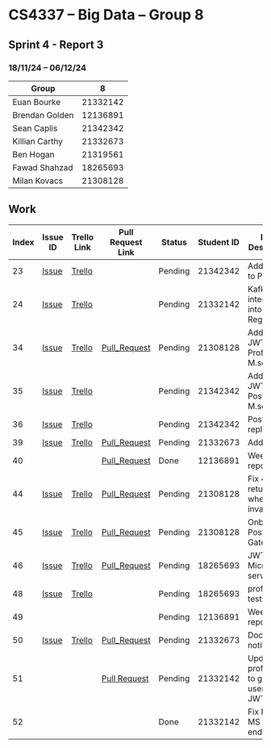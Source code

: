 # CS4337 – Big Data – Group 8

## Sprint 4 - Report 3

### 18/11/24 – 06/12/24

| Group          | 8        |
|----------------|----------|
| Euan Bourke    | 21332142 |
| Brendan Golden | 12136891 |
| Sean Caplis    | 21342342 |
| Killian Carthy | 21332673 |
| Ben Hogan      | 21319561 |
| Fawad Shahzad  | 18265693 |
| Milan Kovacs   | 21308128 |

## Work

| Index | Issue ID           | Trello Link         | Pull Request Link      | Status  | Student ID | Issue Description                        | 
|-------|--------------------|---------------------|------------------------|---------|------------|------------------------------------------|
| 23    | [Issue][issue_47]  | [Trello][trello_21] |                        | Pending | 21342342   | Add docker to Posts MS                   |
| 24    | [Issue][issue_48]  | [Trello][trello_41] |                        | Pending | 21332142   | Kafka integration into Service Registry  |
| 34    | [Issue][issue_63]  | [Trello][trello_58] | [Pull_Request][pr_90]  | Pending | 21308128   | Adding JWT to Profile M.service          |
| 35    | [Issue][issue_64]  | [Trello][trello_59] |                        | Pending | 21342342   | Adding JWT to Posts M.service            |
| 36    | [Issue][issue_74]  | [Trello][trello_60] |                        | Pending | 21342342   | Posts DB replication                     |
| 39    | [Issue][issue_84]  | [Trello][trello_51] | [Pull_Request][pr_101] | Pending | 21332673   | Add kafka                                |
| 40    |                    |                     | [Pull_Request][pr_95]  | Done    | 12136891   | Week 12 report                           |
| 44    | [Issue][issue_96]  | [Trello][trello_64] | [Pull_Request][pr_94]  | Pending | 21308128   | Fix 401 not returned when invalid JWT    |
| 45    | [Issue][issue_92]  | [Trello][trello_63] | [Pull_Request][pr_91]  | Pending | 21308128   | Onboard Posts to API Gateway             |
| 46    | [Issue][issue_64]  | [Trello][trello_59] | [Pull_Request][pr_86]  | Pending | 18265693   | JWT in post Micro service                |
| 48    | [Issue][issue_98]  | [Trello][trello_67] |                        | Pending | 18265693   | profile Unit tests                       |
| 49    |                    |                     |                        | Pending | 12136891   | Week 13 report                           |
| 50    | [Issue][issue_104] | [Trello][trello_68] | [Pull_Request][pr_102] | Pending | 21332673   | Dockerize notifications                  |
| 51    |                    |                     | [Pull Request][pr_113] | Pending | 21332142   | Update profile-MS to get userId from JWT |
| 52    |                    |                     |                        | Done    | 21332142   | Fix Post-MS test endpoint                |



[issue_47]: https://github.com/Third-Floor-CSIS/cs4337-Big-Data-Group/issues/47
[issue_48]: https://github.com/Third-Floor-CSIS/cs4337-Big-Data-Group/issues/48
[issue_64]: https://github.com/Third-Floor-CSIS/cs4337-Big-Data-Group/issues/64
[issue_63]: https://github.com/Third-Floor-CSIS/cs4337-Big-Data-Group/issues/63
[issue_65]: https://github.com/Third-Floor-CSIS/cs4337-Big-Data-Group/issues/65
[issue_67]: https://github.com/Third-Floor-CSIS/cs4337-Big-Data-Group/issues/67
[issue_68]: https://github.com/Third-Floor-CSIS/cs4337-Big-Data-Group/issues/68
[issue_73]: https://github.com/Third-Floor-CSIS/cs4337-Big-Data-Group/issues/73
[issue_74]: https://github.com/Third-Floor-CSIS/cs4337-Big-Data-Group/issues/74
[issue_79]: https://github.com/Third-Floor-CSIS/cs4337-Big-Data-Group/issues/79
[issue_80]: https://github.com/Third-Floor-CSIS/cs4337-Big-Data-Group/issues/80
[issue_84]: https://github.com/Third-Floor-CSIS/cs4337-Big-Data-Group/issues/84
[issue_88]: https://github.com/Third-Floor-CSIS/cs4337-Big-Data-Group/issues/88
[issue_92]: https://github.com/Third-Floor-CSIS/cs4337-Big-Data-Group/issues/92
[issue_96]: https://github.com/Third-Floor-CSIS/cs4337-Big-Data-Group/issues/96
[issue_97]: https://github.com/Third-Floor-CSIS/cs4337-Big-Data-Group/issues/97
[issue_98]: https://github.com/Third-Floor-CSIS/cs4337-Big-Data-Group/issues/98
[issue_104]: https://github.com/Third-Floor-CSIS/cs4337-Big-Data-Group/issues/104

[trello_21]: https://trello.com/c/jMzngaip/21-add-docker-to-posts-microservice
[trello_41]: https://trello.com/c/Qpza67N3/41-kafka-integration-into-service-registry
[trello_45]: https://trello.com/c/ogG2nF6a/20-add-docker-to-authentication-microservice
[trello_46]: https://trello.com/c/dtWto4Y7/22-db-replication-for-auth
[trello_51]: https://trello.com/c/MDTU3HCb
[trello_58]: https://trello.com/c/wMch0YCg/58-add-jwt-to-profile
[trello_59]: https://trello.com/c/YzFt5mD0/57-add-jwt-to-posts
[trello_60]: https://trello.com/c/jh6KjtWv/48-db-replication-for-posts
[trello_61]: https://trello.com/c/TyKtlc0H/59-docker-gateway
[trello_62]: https://trello.com/c/BKatm38V/60-docker-service-registry
[trello_63]: https://trello.com/c/OsZEQHAY/61-onboard-posts-to-gateway
[trello_64]: https://trello.com/c/vvemtidO/62-fix401-not-returned
[trello_65]: https://trello.com/c/aEI3xvmH/52-add-followers-followees
[trello_66]: https://trello.com/c/AH6h2rFY/63-auth-unit-test
[trello_67]: https://trello.com/c/ocj0R1f4/65-profile-unit-tests
[trello_68]: https://trello.com/c/c436MNC9/66-dockerize-notifications

[pr_77]: https://github.com/Third-Floor-CSIS/cs4337-Big-Data-Group/pull/77
[pr_82]: https://github.com/Third-Floor-CSIS/cs4337-Big-Data-Group/pull/82
[pr_83]: https://github.com/Third-Floor-CSIS/cs4337-Big-Data-Group/pull/83
[pr_86]: https://github.com/Third-Floor-CSIS/cs4337-Big-Data-Group/pull/86
[pr_87]: https://github.com/Third-Floor-CSIS/cs4337-Big-Data-Group/pull/87
[pr_89]: https://github.com/Third-Floor-CSIS/cs4337-Big-Data-Group/pull/89
[pr_90]: https://github.com/Third-Floor-CSIS/cs4337-Big-Data-Group/pull/90
[pr_91]: https://github.com/Third-Floor-CSIS/cs4337-Big-Data-Group/pull/91
[pr_93]: https://github.com/Third-Floor-CSIS/cs4337-Big-Data-Group/pull/93
[pr_94]: https://github.com/Third-Floor-CSIS/cs4337-Big-Data-Group/pull/94
[pr_95]:https://github.com/Third-Floor-CSIS/cs4337-Big-Data-Group/pull/95
[pr_101]:https://github.com/Third-Floor-CSIS/cs4337-Big-Data-Group/pull/101
[pr_102]:https://github.com/Third-Floor-CSIS/cs4337-Big-Data-Group/pull/102
[pr_113]:https://github.com/Third-Floor-CSIS/cs4337-Big-Data-Group/pull/113